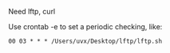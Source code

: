 Need lftp, curl

Use crontab -e to set a periodic checking, like: 
```crontab
00 03 * * * /Users/uvx/Desktop/lftp/lftp.sh
```

